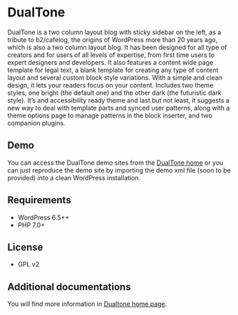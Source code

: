 # DualTone

DualTone is a two column layout blog with sticky sidebar on the left, as a tribute to b2/cafelog, the origins of WordPress more than 20 years ago, which is also a two column layout blog. It has been designed for all type of creators and for users of all levels of expertise, from first time users to expert designers and developers. It also features a content wide page template for legal text, a blank template for creating any type of content layout and several custom block style variations. With a simple and clean design, it lets your readers focus on your content. Includes two theme styles, one bright (the default one) and the other dark (the futuristic dark style). It’s and accessibility ready theme and last but not least, it suggests a new way to deal with template parts and synced user patterns, along with a theme options page to manage patterns in the block inserter, and two companion plugins.

## Demo

You can access the DualTone demo sites from the [DualTone home](https://ballarinconsulting.com/dualtone) or you can just reproduce the demo site by importing the demo xml file (soon to be provided) into a clean WordPress installation.

## Requirements

- WordPress 6.5++
- PHP 7.0+

## License

- GPL v2

## Additional documentations

You will find more information in [Dualtone home page](https://ballarinconsulting.com/dualtone/).
